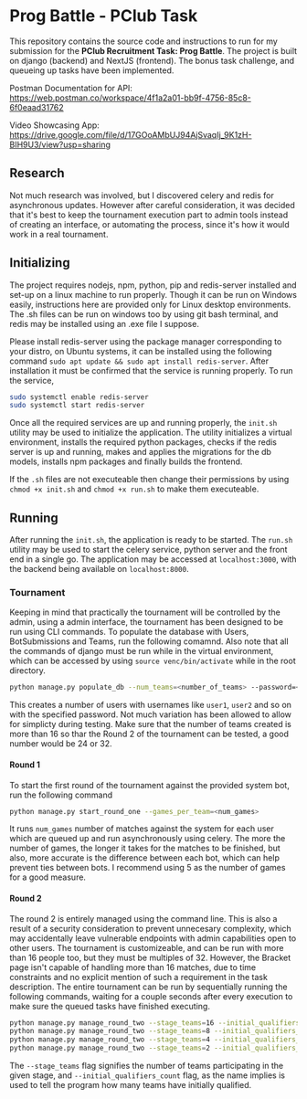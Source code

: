 # Prog Battle - PClub Task

This repository contains the source code and instructions to run for my submission for the **PClub Recruitment Task: Prog Battle**. The project is built on django (backend) and NextJS (frontend). The bonus task challenge, and queueing up tasks have been implemented. 

Postman Documentation for API: https://web.postman.co/workspace/4f1a2a01-bb9f-4756-85c8-6f0eaad31762

Video Showcasing App: https://drive.google.com/file/d/17GOoAMbUJ94AjSvaqIj_9K1zH-BIH9U3/view?usp=sharing

## Research
Not much research was involved, but I discovered celery and redis for asynchronous updates. However after careful consideration, it was decided that it's best to keep the tournament execution part to admin tools instead of creating an interface, or automating the process, since it's how it would work in a real tournament.

## Initializing
The project requires nodejs, npm, python, pip and redis-server installed and set-up on a linux machine to run properly. Though it can be run on Windows easily, instructions here are provided only for Linux desktop environments. The .sh files can be run on windows too by using git bash terminal, and redis may be installed using an .exe file I suppose. 

Please install redis-server using the package manager corresponding to your distro, on Ubuntu systems, it can be installed using the following command `sudo apt update && sudo apt install redis-server`. After installation it must be confirmed that the service is running properly. To run the service, 
```sh
sudo systemctl enable redis-server
sudo systemctl start redis-server
```
Once all the required services are up and running properly, the `init.sh` utility may be used to initialize the application. The utility initializes a virtual environment, installs the required python packages, checks if the redis server is up and running, makes and applies the migrations for the db models, installs npm packages and finally builds the frontend.

If the `.sh` files are not executeable then change their permissions by using `chmod +x init.sh` and `chmod +x run.sh` to make them executeable. 
## Running 
After running the `init.sh`, the application is ready to be started. The `run.sh` utility may be used to start the celery service, python server and the front end in a single go. The application may be accessed at `localhost:3000`, with the backend being available on `localhost:8000`.

### Tournament
Keeping in mind that practically the tournament will be controlled by the admin, using a admin interface, the tournament has been designed to be run using CLI commands. To populate the database with Users, BotSubmissions and Teams, run the following comamnd. Also note that all the commands of django must be run while in the virtual environment, which can be accessed by using `source venc/bin/activate` while in the root directory. 

```sh
python manage.py populate_db --num_teams=<number_of_teams> --password=<OPTIONAL: password_for_users>
```
This creates a number of users with usernames like `user1`, `user2` and so on with the specified password. Not much variation has been allowed to allow for simplicty during testing. Make sure that the number of teams created is more than 16 so thar the Round 2 of the tournament can be tested, a good number would be 24 or 32. 

#### Round 1
To start the first round of the tournament against the provided system bot, run the following command
```sh
python manage.py start_round_one --games_per_team=<num_games>
```
It runs `num_games` number of matches against the system for each user which are queued up and run asynchronously using celery. The more the number of games, the longer it takes for the matches to be finished, but also, more accurate is the difference between each bot, which can help prevent ties between bots. I recommend using 5 as the number of games for a good measure. 

#### Round 2 
The round 2 is entirely managed using the command line. This is also a result of a security consideration to prevent unnecesary complexity, which may accidentally leave vulnerable endpoints with admin capabilities open to other users. The tournament is customizeable, and can be run with more than 16 people too, but they must be multiples of 32. However, the Bracket page isn't capable of handling more than 16 matches, due to time constraints and no explicit mention of such a requirement in the task description. The entire tournament can be run by sequentially running the following commands, waiting for a couple seconds after every execution to make sure the queued tasks have finished executing.

```sh
python manage.py manage_round_two --stage_teams=16 --initial_qualifiers_count=16
python manage.py manage_round_two --stage_teams=8 --initial_qualifiers_count=16
python manage.py manage_round_two --stage_teams=4 --initial_qualifiers_count=16
python manage.py manage_round_two --stage_teams=2 --initial_qualifiers_count=16
```

The `--stage_teams` flag signifies the number of teams participating in the given stage, and `--initial_qualifiers_count` flag, as the name implies is used to tell the program how many teams have initially qualified. 
